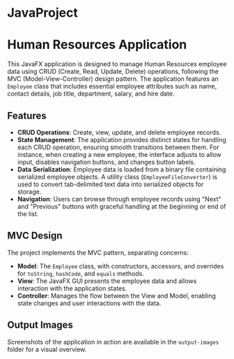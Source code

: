 # JavaProject 

# Human Resources Application

This JavaFX application is designed to manage Human Resources employee data using CRUD (Create, Read, Update, Delete) operations, following the MVC (Model-View-Controller) design pattern. The application features an `Employee` class that includes essential employee attributes such as name, contact details, job title, department, salary, and hire date.

## Features

- **CRUD Operations**: Create, view, update, and delete employee records.
- **State Management**: The application provides distinct states for handling each CRUD operation, ensuring smooth transitions between them. For instance, when creating a new employee, the interface adjusts to allow input, disables navigation buttons, and changes button labels.
- **Data Serialization**: Employee data is loaded from a binary file containing serialized employee objects. A utility class (`EmployeeFileConverter`) is used to convert tab-delimited text data into serialized objects for storage.
- **Navigation**: Users can browse through employee records using "Next" and "Previous" buttons with graceful handling at the beginning or end of the list.

## MVC Design

The project implements the MVC pattern, separating concerns:

- **Model**: The `Employee` class, with constructors, accessors, and overrides for `toString`, `hashCode`, and `equals` methods.
- **View**: The JavaFX GUI presents the employee data and allows interaction with the application states.
- **Controller**: Manages the flow between the View and Model, enabling state changes and user interactions with the data.

## Output Images

Screenshots of the application in action are available in the `output-images` folder for a visual overview.
